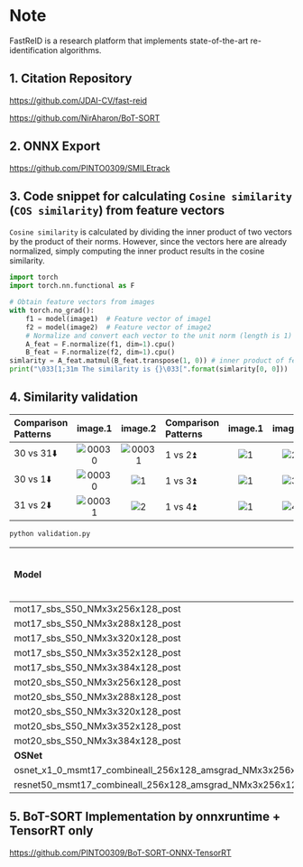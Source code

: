 # Note

FastReID is a research platform that implements state-of-the-art re-identification algorithms.

## 1. Citation Repository

  https://github.com/JDAI-CV/fast-reid

  https://github.com/NirAharon/BoT-SORT

## 2. ONNX Export

  https://github.com/PINTO0309/SMILEtrack

## 3. Code snippet for calculating `Cosine similarity` (`COS similarity`) from feature vectors

  `Cosine similarity` is calculated by dividing the inner product of two vectors by the product of their norms. However, since the vectors here are already normalized, simply computing the inner product results in the cosine similarity.

  ```python
  import torch
  import torch.nn.functional as F

  # Obtain feature vectors from images
  with torch.no_grad():
      f1 = model(image1)  # Feature vector of image1
      f2 = model(image2)  # Feature vector of image2
      # Normalize and convert each vector to the unit norm (length is 1)
      A_feat = F.normalize(f1, dim=1).cpu()
      B_feat = F.normalize(f2, dim=1).cpu()
  simlarity = A_feat.matmul(B_feat.transpose(1, 0)) # inner product of feature vectors
  print("\033[1;31m The similarity is {}\033[".format(simlarity[0, 0]))
  ```

## 4. Similarity validation

|Comparison<br>Patterns|image.1|image.2|Comparison<br>Patterns|image.1|image.2|
|:-|:-:|:-:|:-|:-:|:-:|
|30 vs 31⬇️|![00030](https://github.com/PINTO0309/PINTO_model_zoo/assets/33194443/b2249f44-cd26-49da-8796-25e12f2831fe)|![00031](https://github.com/PINTO0309/PINTO_model_zoo/assets/33194443/030faa0d-b5a3-457e-8402-698f8bfea769)|1 vs 2⏫|![1](https://github.com/PINTO0309/PINTO_model_zoo/assets/33194443/82854902-c63b-4b24-859d-23661fe65f0c)|![2](https://github.com/PINTO0309/PINTO_model_zoo/assets/33194443/c6854b42-25af-42da-b8b0-59f85ee2fb78)|
|30 vs 1⬇️|![00030](https://github.com/PINTO0309/PINTO_model_zoo/assets/33194443/893ed42c-4a63-4779-97e2-2af9ae57a79f)|![1](https://github.com/PINTO0309/PINTO_model_zoo/assets/33194443/8afb01a8-f7c4-483f-9387-62e59d715693)|1 vs 3⏫|![1](https://github.com/PINTO0309/PINTO_model_zoo/assets/33194443/49f09597-94c8-4130-aa43-b4f3971ed9a7)|![3](https://github.com/PINTO0309/PINTO_model_zoo/assets/33194443/79ba35d2-88de-4534-9bf5-c1c64d36c279)|
|31 vs 2⬇️|![00031](https://github.com/PINTO0309/PINTO_model_zoo/assets/33194443/030faa0d-b5a3-457e-8402-698f8bfea769)|![2](https://github.com/PINTO0309/PINTO_model_zoo/assets/33194443/c6854b42-25af-42da-b8b0-59f85ee2fb78)|1 vs 4⏫|![1](https://github.com/PINTO0309/PINTO_model_zoo/assets/33194443/8fae11e3-1a46-4907-85b4-f9a9d3257e47)|![4](https://github.com/PINTO0309/PINTO_model_zoo/assets/33194443/c32a10d9-bb67-484f-8483-4c7080e70312)|

```bash
python validation.py
```

  |Model|30<br>vs<br>31<br>⬇️|30<br>vs<br>1<br>⬇️|31<br>vs<br>2<br>⬇️|1<br>vs<br>2<br>⏫|1<br>vs<br>3<br>⏫|1<br>vs<br>4<br>⏫|
  |:-|-:|-:|-:|-:|-:|-:|
  |mot17_sbs_S50_NMx3x256x128_post|0.148|0.046|0.219|0.359|0.611|0.543|
  |mot17_sbs_S50_NMx3x288x128_post|0.154|0.036|0.223|0.375|0.643|0.562|
  |mot17_sbs_S50_NMx3x320x128_post|0.093|0.002|0.180|0.386|0.635|0.631|
  |mot17_sbs_S50_NMx3x352x128_post|0.057|0.000|0.153|0.366|0.642|0.649|
  |mot17_sbs_S50_NMx3x384x128_post|0.044|0.000|0.139|0.359|0.629|0.686|
  |mot20_sbs_S50_NMx3x256x128_post|0.406|0.318|0.309|0.538|0.727|0.778|
  |mot20_sbs_S50_NMx3x288x128_post|0.393|0.288|0.324|0.544|0.724|0.770|
  |mot20_sbs_S50_NMx3x320x128_post|0.372|0.253|0.293|0.543|0.701|0.775|
  |mot20_sbs_S50_NMx3x352x128_post|0.351|0.243|0.301|0.578|0.695|0.756|
  |mot20_sbs_S50_NMx3x384x128_post|0.325|0.226|0.289|0.559|0.698|0.757|
  |**OSNet**|||||||
  |osnet_x1_0_msmt17_combineall_256x128_amsgrad_NMx3x256x128|0.341|0.285|0.265|0.476|0.686|0.504|
  |resnet50_msmt17_combineall_256x128_amsgrad_NMx3x256x128|0.418|0.373|0.329|0.593|0.810|0.752|

## 5. BoT-SORT Implementation by onnxruntime + TensorRT only

https://github.com/PINTO0309/BoT-SORT-ONNX-TensorRT
